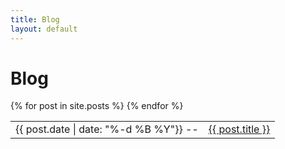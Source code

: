 ```yaml
---
title: Blog
layout: default
---
```


Blog
====

<table>
<tbody>
{% for post in site.posts %}
<tr><td>{{ post.date | date: "%-d %B %Y"}} -- </td><td><a href="{{ post.url }}">{{ post.title }}</a></td></tr>
{% endfor %}
</tbody>
</table>
